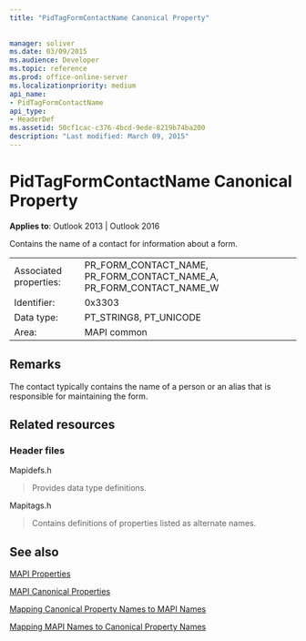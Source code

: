 ```yaml
---
title: "PidTagFormContactName Canonical Property"
 
 
manager: soliver
ms.date: 03/09/2015
ms.audience: Developer
ms.topic: reference
ms.prod: office-online-server
ms.localizationpriority: medium
api_name:
- PidTagFormContactName
api_type:
- HeaderDef
ms.assetid: 50cf1cac-c376-4bcd-9ede-8219b74ba200
description: "Last modified: March 09, 2015"
---
```


# PidTagFormContactName Canonical Property

  
  
**Applies to**: Outlook 2013 | Outlook 2016 
  
Contains the name of a contact for information about a form. 
  
|||
|:-----|:-----|
|Associated properties:  <br/> |PR_FORM_CONTACT_NAME, PR_FORM_CONTACT_NAME_A, PR_FORM_CONTACT_NAME_W  <br/> |
|Identifier:  <br/> |0x3303  <br/> |
|Data type:  <br/> |PT_STRING8, PT_UNICODE  <br/> |
|Area:  <br/> |MAPI common  <br/> |
   
## Remarks

The contact typically contains the name of a person or an alias that is responsible for maintaining the form. 
  
## Related resources

### Header files

Mapidefs.h
  
> Provides data type definitions.
    
Mapitags.h
  
> Contains definitions of properties listed as alternate names.
    
## See also



[MAPI Properties](mapi-properties.md)
  
[MAPI Canonical Properties](mapi-canonical-properties.md)
  
[Mapping Canonical Property Names to MAPI Names](mapping-canonical-property-names-to-mapi-names.md)
  
[Mapping MAPI Names to Canonical Property Names](mapping-mapi-names-to-canonical-property-names.md)

